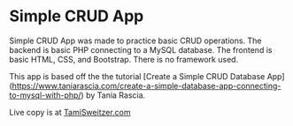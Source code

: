 
# Simple CRUD App

Simple CRUD App was made to practice basic CRUD operations. The backend is basic PHP connecting to a MySQL database. The frontend is basic HTML, CSS, and Bootstrap. There is no framework used.

This app is based off the the tutorial [Create a Simple CRUD Database App] 
(https://www.taniarascia.com/create-a-simple-database-app-connecting-to-mysql-with-php/) by Tania Rascia.

 Live copy is at [TamiSweitzer.com](http://tamisweitzer.com/SimpleCRUD/public/)


